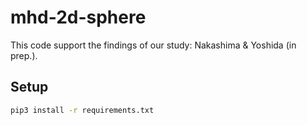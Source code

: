 # mhd-2d-sphere

This code support the findings of our study: Nakashima &amp; Yoshida (in prep.).

## Setup

```sh
pip3 install -r requirements.txt
```
